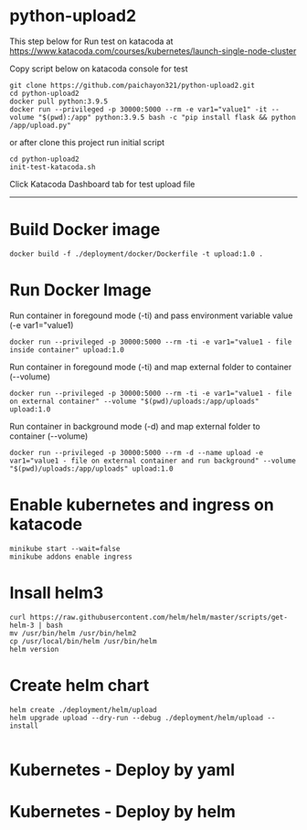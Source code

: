 # python-upload2
This step below for Run test on katacoda at
https://www.katacoda.com/courses/kubernetes/launch-single-node-cluster

Copy script below on katacoda console for test

```
git clone https://github.com/paichayon321/python-upload2.git
cd python-upload2
docker pull python:3.9.5
docker run --privileged -p 30000:5000 --rm -e var1="value1" -it --volume "$(pwd):/app" python:3.9.5 bash -c "pip install flask && python /app/upload.py"
```
or after clone this project run initial script 
```
cd python-upload2
init-test-katacoda.sh
```

Click Katacoda Dashboard tab for test upload file

---

# Build Docker image
```
docker build -f ./deployment/docker/Dockerfile -t upload:1.0 .
```

# Run Docker Image
Run container in foregound mode (-ti) and pass environment variable value (-e var1="value1)
```
docker run --privileged -p 30000:5000 --rm -ti -e var1="value1 - file inside container" upload:1.0
```

Run container in foregound mode (-ti) and map external folder to container (--volume)
```
docker run --privileged -p 30000:5000 --rm -ti -e var1="value1 - file on external container" --volume "$(pwd)/uploads:/app/uploads" upload:1.0
```

Run container in background mode (-d) and map external folder to container (--volume)
```
docker run --privileged -p 30000:5000 --rm -d --name upload -e var1="value1 - file on external container and run background" --volume "$(pwd)/uploads:/app/uploads" upload:1.0
```
# Enable kubernetes and ingress on katacode
```
minikube start --wait=false
minikube addons enable ingress
```

# Insall helm3
```
curl https://raw.githubusercontent.com/helm/helm/master/scripts/get-helm-3 | bash
mv /usr/bin/helm /usr/bin/helm2
cp /usr/local/bin/helm /usr/bin/helm
helm version
```

# Create helm chart
```
helm create ./deployment/helm/upload
helm upgrade upload --dry-run --debug ./deployment/helm/upload --install


```

# Kubernetes - Deploy by yaml


# Kubernetes - Deploy by helm

